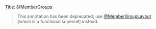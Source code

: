 Title: @MemberGroups

> This annotation has been deprecated; use [@MemberGroupLayout](./MemberGroupLayout.html) (which is a functional superset) instead.

